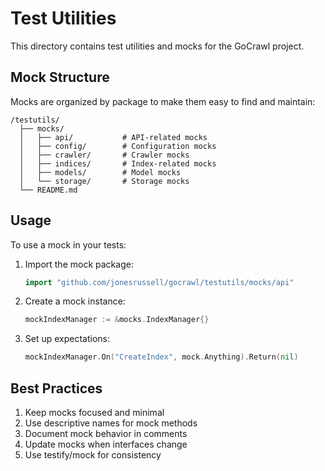 # Test Utilities

This directory contains test utilities and mocks for the GoCrawl project.

## Mock Structure

Mocks are organized by package to make them easy to find and maintain:

```
/testutils/
  ├── mocks/
  │   ├── api/           # API-related mocks
  │   ├── config/        # Configuration mocks
  │   ├── crawler/       # Crawler mocks
  │   ├── indices/       # Index-related mocks
  │   ├── models/        # Model mocks
  │   └── storage/       # Storage mocks
  └── README.md
```

## Usage

To use a mock in your tests:

1. Import the mock package:
   ```go
   import "github.com/jonesrussell/gocrawl/testutils/mocks/api"
   ```

2. Create a mock instance:
   ```go
   mockIndexManager := &mocks.IndexManager{}
   ```

3. Set up expectations:
   ```go
   mockIndexManager.On("CreateIndex", mock.Anything).Return(nil)
   ```

## Best Practices

1. Keep mocks focused and minimal
2. Use descriptive names for mock methods
3. Document mock behavior in comments
4. Update mocks when interfaces change
5. Use testify/mock for consistency 